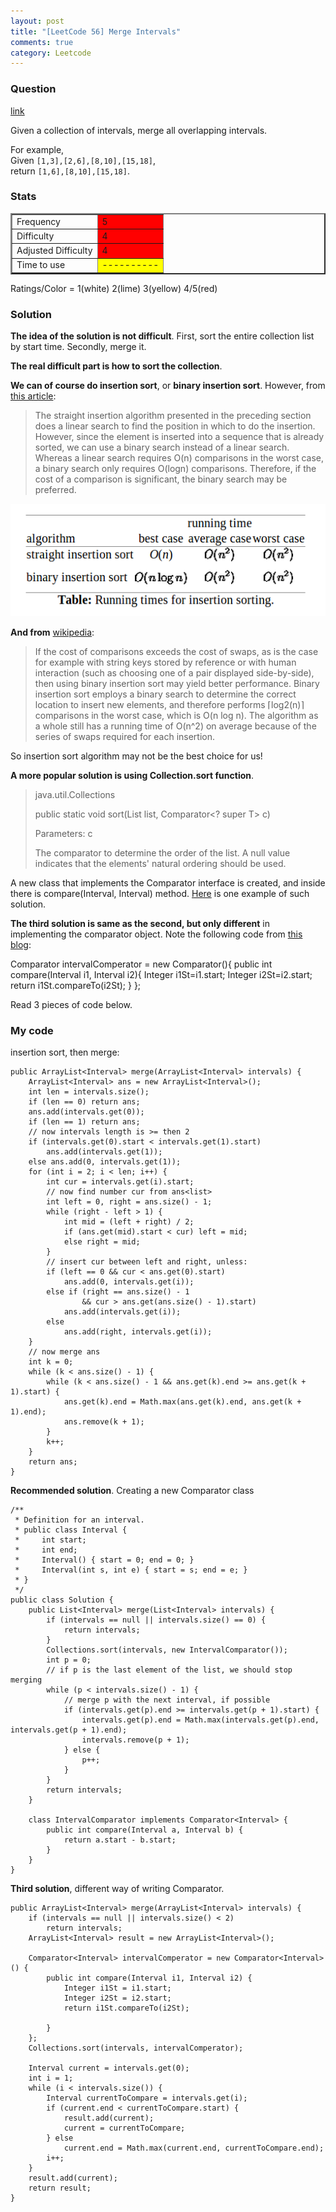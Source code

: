 ```yaml
---
layout: post
title: "[LeetCode 56] Merge Intervals"
comments: true
category: Leetcode
---
```


### Question

[link](http://oj.leetcode.com/problems/merge-intervals/)

<div class="question-content">
            <p></p><p>Given a collection of intervals, merge all overlapping intervals.</p>

<p>
For example,<br>
Given <code>[1,3],[2,6],[8,10],[15,18]</code>,<br>
return <code>[1,6],[8,10],[15,18]</code>.
</p><p></p>
          </div>

### Stats

<table border="2">
	<tr>
		<td>Frequency</td>
		<td bgcolor="red">5</td>
	</tr>
	<tr>
		<td>Difficulty</td>
		<td bgcolor="red">4</td>
	</tr>
	<tr>
		<td>Adjusted Difficulty</td>
		<td bgcolor="red">4</td>
	</tr>
	<tr>
		<td>Time to use</td>
		<td bgcolor="yellow">----------</td>
	</tr>
</table>

Ratings/Color = 1(white) 2(lime) 3(yellow) 4/5(red)

### Solution

**The idea of the solution is not difficult**. First, sort the entire collection list by start time. Secondly, merge it.

**The real difficult part is how to sort the collection**.

**We can of course do insertion sort**, or **binary insertion sort**. However, from [this article](http://www.brpreiss.com/books/opus5/html/page487.html):

> The straight insertion algorithm presented in the preceding section does a linear search to find the position in which to do the insertion. However, since the element is inserted into a sequence that is already sorted, we can use a binary search instead of a linear search. Whereas a linear search requires O(n) comparisons in the worst case, a binary search only requires O(logn) comparisons. Therefore, if the cost of a comparison is significant, the binary search may be preferred.

![](/images/merge_interval_binary_insertion_sort_algo.png)

**And from** [wikipedia](http://en.wikipedia.org/wiki/Insertion_sort#Variants):

> If the cost of comparisons exceeds the cost of swaps, as is the case for example with string keys stored by reference or with human interaction (such as choosing one of a pair displayed side-by-side), then using binary insertion sort may yield better performance. Binary insertion sort employs a binary search to determine the correct location to insert new elements, and therefore performs ⌈log2(n)⌉ comparisons in the worst case, which is O(n log n). The algorithm as a whole still has a running time of O(n^2) on average because of the series of swaps required for each insertion.

So insertion sort algorithm may not be the best choice for us!

**A more popular solution is using Collection.sort function**.

> java.util.Collections
>
> public static <T> void sort(List<T> list, Comparator<? super T> c)
>
> Parameters: c
>
> The comparator to determine the order of the list. A null value indicates that the elements' natural ordering should be used.

A new class that implements the Comparator interface is created, and inside there is compare(Interval, Interval) method. [Here](http://www.cnblogs.com/lautsie/p/3254191.html) is one example of such solution.

**The third solution is same as the second, but only different** in implementing the comparator object. Note the following code from [this blog](http://rleetcode.blogspot.sg/2014/01/merge-intervals-java.html):

Comparator<Interval> intervalComperator = new Comparator<Interval>(){
public int compare(Interval i1, Interval i2){
Integer i1St=i1.start;
Integer i2St=i2.start;
return i1St.compareTo(i2St);
}
};

Read 3 pieces of code below.

### My code

insertion sort, then merge:

    public ArrayList<Interval> merge(ArrayList<Interval> intervals) {
        ArrayList<Interval> ans = new ArrayList<Interval>();
        int len = intervals.size();
        if (len == 0) return ans;
        ans.add(intervals.get(0));
        if (len == 1) return ans;
        // now intervals length is >= then 2
        if (intervals.get(0).start < intervals.get(1).start)
            ans.add(intervals.get(1));
        else ans.add(0, intervals.get(1));
        for (int i = 2; i < len; i++) {
            int cur = intervals.get(i).start;
            // now find number cur from ans<list>
            int left = 0, right = ans.size() - 1;
            while (right - left > 1) {
                int mid = (left + right) / 2;
                if (ans.get(mid).start < cur) left = mid;
                else right = mid;
            }
            // insert cur between left and right, unless:
            if (left == 0 && cur < ans.get(0).start)
                ans.add(0, intervals.get(i));
            else if (right == ans.size() - 1
                    && cur > ans.get(ans.size() - 1).start)
                ans.add(intervals.get(i));
            else
                ans.add(right, intervals.get(i));
        }
        // now merge ans
        int k = 0;
        while (k < ans.size() - 1) {
            while (k < ans.size() - 1 && ans.get(k).end >= ans.get(k + 1).start) {
                ans.get(k).end = Math.max(ans.get(k).end, ans.get(k + 1).end);
                ans.remove(k + 1);
            }
            k++;
        }
        return ans;
    }

**Recommended solution**. Creating a new Comparator class

    /**
     * Definition for an interval.
     * public class Interval {
     *     int start;
     *     int end;
     *     Interval() { start = 0; end = 0; }
     *     Interval(int s, int e) { start = s; end = e; }
     * }
     */
    public class Solution {
        public List<Interval> merge(List<Interval> intervals) {
            if (intervals == null || intervals.size() == 0) {
                return intervals;
            }
            Collections.sort(intervals, new IntervalComparator());
            int p = 0;
            // if p is the last element of the list, we should stop merging
            while (p < intervals.size() - 1) {
                // merge p with the next interval, if possible
                if (intervals.get(p).end >= intervals.get(p + 1).start) {
                    intervals.get(p).end = Math.max(intervals.get(p).end, intervals.get(p + 1).end);
                    intervals.remove(p + 1);
                } else {
                    p++;
                }
            }
            return intervals;
        }

        class IntervalComparator implements Comparator<Interval> {
            public int compare(Interval a, Interval b) {
                return a.start - b.start;
            }
        }
    }

**Third solution**, different way of writing Comparator.

    public ArrayList<Interval> merge(ArrayList<Interval> intervals) {
        if (intervals == null || intervals.size() < 2)
            return intervals;
        ArrayList<Interval> result = new ArrayList<Interval>();

        Comparator<Interval> intervalComperator = new Comparator<Interval>() {
            public int compare(Interval i1, Interval i2) {
                Integer i1St = i1.start;
                Integer i2St = i2.start;
                return i1St.compareTo(i2St);

            }
        };
        Collections.sort(intervals, intervalComperator);

        Interval current = intervals.get(0);
        int i = 1;
        while (i < intervals.size()) {
            Interval currentToCompare = intervals.get(i);
            if (current.end < currentToCompare.start) {
                result.add(current);
                current = currentToCompare;
            } else
                current.end = Math.max(current.end, currentToCompare.end);
            i++;
        }
        result.add(current);
        return result;
    }
